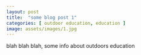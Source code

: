 ```yaml
---
layout: post
title:  "some blog post 1"
categories: [ outdoor education, education ]
image: assets/images/1.jpg
---
```

blah blah blah, some info about outdoors education
